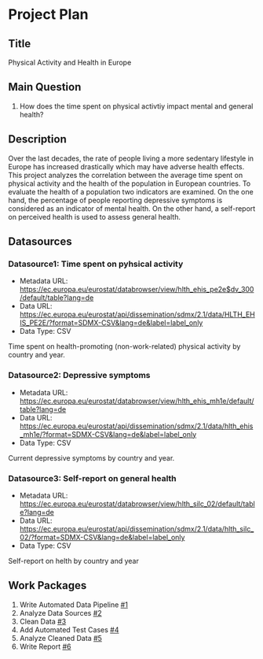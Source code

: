 # Project Plan

## Title
Physical Activity and Health in Europe

## Main Question

1. How does the time spent on physical activtiy impact mental and general health?

## Description

Over the last decades, the rate of people living a more sedentary lifestyle in Europe has increased drastically which may have adverse health effects. This project analyzes the correlation between the average time spent on physical activity and the health of the population in European countries. To evaluate the health of a population two indicators are examined. On the one hand, the percentage of people reporting depressive symptoms is considered as an indicator of mental health. On the other hand, a self-report on perceived health is used to assess general health. 

## Datasources

### Datasource1: Time spent on pyhsical activity
* Metadata URL: https://ec.europa.eu/eurostat/databrowser/view/hlth_ehis_pe2e$dv_300/default/table?lang=de
* Data URL: https://ec.europa.eu/eurostat/api/dissemination/sdmx/2.1/data/HLTH_EHIS_PE2E/?format=SDMX-CSV&lang=de&label=label_only
* Data Type: CSV

Time spent on health-promoting (non-work-related) physical activity by country and year.

### Datasource2: Depressive symptoms
* Metadata URL: https://ec.europa.eu/eurostat/databrowser/view/hlth_ehis_mh1e/default/table?lang=de
* Data URL: https://ec.europa.eu/eurostat/api/dissemination/sdmx/2.1/data/hlth_ehis_mh1e/?format=SDMX-CSV&lang=de&label=label_only
* Data Type: CSV

Current depressive symptoms by country and year.

### Datasource3: Self-report on general health
* Metadata URL: https://ec.europa.eu/eurostat/databrowser/view/hlth_silc_02/default/table?lang=de
* Data URL: https://ec.europa.eu/eurostat/api/dissemination/sdmx/2.1/data/hlth_silc_02/?format=SDMX-CSV&lang=de&label=label_only
* Data Type: CSV

Self-report on helth by country and year


## Work Packages

1. Write Automated Data Pipeline [#1][i1]
2. Analyze Data Sources [#2][i2]
3. Clean Data [#3][i3]
4. Add Automated Test Cases [#4][i4]
5. Analyze Cleaned Data [#5][i5]
6. Write Report [#6][i6]

[i1]: https://github.com/leoniefaerber/made-template-ws2324/issues/5
[i2]: https://github.com/leoniefaerber/made-template-ws2324/issues/1
[i3]: https://github.com/leoniefaerber/made-template-ws2324/issues/2
[i4]: https://github.com/leoniefaerber/made-template-ws2324/issues/6
[i5]: https://github.com/leoniefaerber/made-template-ws2324/issues/3
[i6]: https://github.com/leoniefaerber/made-template-ws2324/issues/4